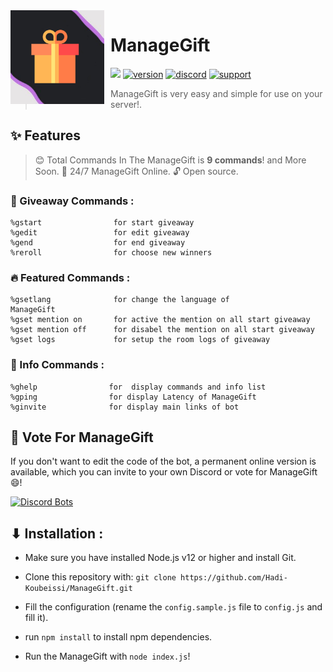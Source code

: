 <img width="150" height="150" style="float: left; margin: 0 10px 0 0;" alt="ManageGift" src="./assets/logo.png">  

# ManageGift

[![](https://discordbots.org/api/widget/status/598564396691750933.svg&style=for-the-badge)](https://discordbots.org/bot/598564396691750933)
[![version](https://img.shields.io/github/package-json/v/Hadi-Koubeissi/id-code-?color=%23dd2349&style=for-the-badge)](https://github.com/Hadi-Koubeissi/ManageGift)
[![discord](https://img.shields.io/discord/710852417100578849?color=blue&label=DISCORD&style=for-the-badge)](https://discord.gg/7XfV4Md)
[![support](https://img.shields.io/badge/SUPPORT-BY%20PAYPAL-orange?style=for-the-badge)](https://paypal.me/Hadikob)
> ManageGift is very easy and simple for use on your server!.

## ✨  Features

> 😊 Total Commands In The ManageGift is **9 commands**! and More Soon.
> 🚀 24/7 ManageGift Online.
> 🔓 Open source.

### 🎁 Giveaway Commands :

```
%gstart                for start giveaway
%gedit                 for edit giveaway
%gend                  for end giveaway
%reroll                for choose new winners
```


### 🔥 Featured Commands :

```
%gsetlang              for change the language of
ManageGift
%gset mention on       for active the mention on all start giveaway
%gset mention off      for disabel the mention on all start giveaway
%gset logs             for setup the room logs of giveaway    
```


### 🌟 Info Commands :

```
%ghelp                for  display commands and info list
%gping                for display Latency of ManageGift
%ginvite              for display main links of bot
```

## 📢 Vote For ManageGift

If you don't want to edit the code of the bot, a permanent online version is available, which you can invite to your own Discord or vote for ManageGift 😄!

[![Discord Bots](https://discordbots.org/api/widget/598564396691750933.svg)](https://discordbots.org/bot/598564396691750933)

## ⬇ Installation :

* Make sure you have installed Node.js v12 or higher and install Git.

* Clone this repository with: `git clone https://github.com/Hadi-Koubeissi/ManageGift.git`

* Fill the configuration (rename the `config.sample.js` file to `config.js` and fill it).

* run `npm install` to install npm dependencies.

* Run the ManageGift with `node index.js`!
